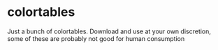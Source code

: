 # colortables
Just a bunch of colortables.
Download and use at your own discretion, some of these are probably not good for human consumption
